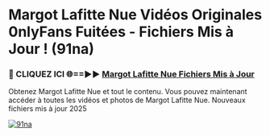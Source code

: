 # Margot Lafitte Nue Vidéos Originales 0nlyFans Fuitées - Fichiers Mis à Jour ! (91na)

<h3>🔴 CLIQUEZ ICI 🌐==►► <a href="https://tinyurl.com/2pmr4ezf" rel="nofollow">Margot Lafitte Nue Fichiers Mis à Jour</a></h3>

Obtenez Margot Lafitte Nue et tout le contenu. Vous pouvez maintenant accéder à toutes les vidéos et photos de Margot Lafitte Nue. Nouveaux fichiers mis à jour 2025

[![91na](https://i.imgur.com/6SNvagu.gif)](https://tinyurl.com/2pmr4ezf)
